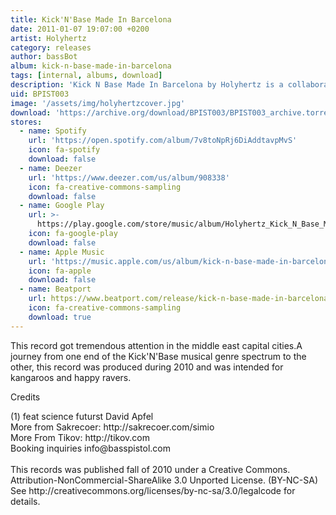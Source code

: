 ```yaml
---
title: Kick'N'Base Made In Barcelona
date: 2011-01-07 19:07:00 +0200
artist: Holyhertz
category: releases
author: bassBot
album: kick-n-base-made-in-barcelona
tags: [internal, albums, download]
description: 'Kick N Base Made In Barcelona by Holyhertz is a collaborative conception between infamous musicians Dr. Tikov and reSet Sakrecoer'
uid: BPIST003
image: '/assets/img/holyhertzcover.jpg'
download: 'https://archive.org/download/BPIST003/BPIST003_archive.torrent'
stores:
  - name: Spotify
    url: 'https://open.spotify.com/album/7v8toNpRj6DiAddtavpMvS'
    icon: fa-spotify
    download: false
  - name: Deezer
    url: 'https://www.deezer.com/us/album/908338'
    icon: fa-creative-commons-sampling
    download: false
  - name: Google Play
    url: >-
      https://play.google.com/store/music/album/Holyhertz_Kick_N_Base_Made_In_Barcelona?id=Bguxraj2mmovgnn4somlnc3d4hq
    icon: fa-google-play
    download: false
  - name: Apple Music
    url: 'https://music.apple.com/us/album/kick-n-base-made-in-barcelona-album/419091332'
    icon: fa-apple
    download: false
  - name: Beatport
    url: https://www.beatport.com/release/kick-n-base-made-in-barcelona-album/346486
    icon: fa-creative-commons-sampling
    download: true
---
```

This record got tremendous attention in the middle east capital cities.A journey from one end of the Kick'N'Base musical genre spectrum to the other, this record was produced during 2010 and was intended for kangaroos and happy ravers.

<p>Credits</p>
<p>(1) feat science futurst David Apfel<br />
More from Sakrecoer: http://sakrecoer.com/simio<br />
More From Tikov: http://tikov.com<br />
Booking inquiries info@basspistol.com<br />
<br />
This records was published fall of 2010 under a Creative Commons.<br />
Attribution-NonCommercial-ShareAlike 3.0 Unported License. (BY-NC-SA)<br />
See http://creativecommons.org/licenses/by-nc-sa/3.0/legalcode for details.</p>